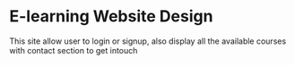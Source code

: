 # E-learning Website Design
This site allow user to login or signup, also display all the available courses with contact section to get intouch
